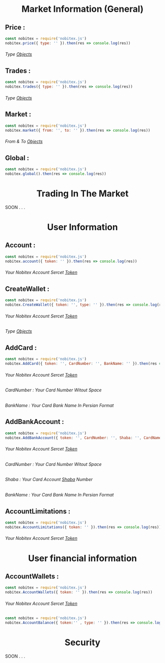 <h1 align="center">Market Information (General)</h1>

<h2>Price :</h2>

```js
const nobitex = require('nobitex.js')
nobitex.price({ type: '' }).then(res => console.log(res))
```
<h6>Type <a href="https://github.com/hadiazt/nobitex.js/blob/main/Data/Objects.md#--price--trade-functions--">Objects</a></h6>
<h2>Trades :</h2>

```js
const nobitex = require('nobitex.js')
nobitex.trades({ type: '' }).then(res => console.log(res))
```
<h6>Type <a href="https://github.com/hadiazt/nobitex.js/blob/main/Data/Objects.md#--price--trade-functions--">Objects</a></h6>


<h2>Market :</h2>

```js
const nobitex = require('nobitex.js')
nobitex.market({ from: '', to: '' }).then(res => console.log(res))
```
<h6>From & To <a href="https://github.com/hadiazt/nobitex.js/blob/main/Data/Objects.md#--market-function--">Objects</a></h6>

<h2>Global : </h2>

```js
const nobitex = require('nobitex.js')
nobitex.global().then(res => console.log(res))
```
<h1 align="center">Trading In The Market
</h1>
SOON . . .
<h1 align="center">User Information</h1>

<h2>Account : </h2>

```js
const nobitex = require('nobitex.js')
nobitex.account({ token: '' }).then(res => console.log(res))
```
<h6>Your Nobitex Account Sercet <a href="https://nobitex.ir/app/settings/">Token</a></h6>

<h2>CreateWallet : </h2>

```js
const nobitex = require('nobitex.js')
nobitex.CreateWallet({ token: '', type: '' }).then(res => console.log(res))
```
<h6>Your Nobitex Account Sercet <a href="https://nobitex.ir/app/settings/">Token</a></h6>
<h6>Type <a href="https://github.com/hadiazt/nobitex.js/blob/main/Data/Objects.md#--createwallet-function--">Objects</a></h6>

<h2> AddCard : </h2>

```js
const nobitex = require('nobitex.js')
nobitex.AddCard({ token: '', CardNumber: '', BankName: '' }).then(res => console.log(res))
```
<h6>Your Nobitex Account Sercet <a href="https://nobitex.ir/app/settings/">Token</a></h6>
<h6>CardNumber : Your Card Number Witout Space </h6>
<h6>BankName : Your Card Bank Name In Persian Format </h6>

<h2> AddBankAccount : </h2>

```js
const nobitex = require('nobitex.js')
nobitex.AddBankAccount({ token: '', CardNumber: '', Shaba: '', CardName: '' }).then(res => console.log(res))
```
<h6>Your Nobitex Account Sercet <a href="https://nobitex.ir/app/settings/">Token</a></h6>
<h6>CardNumber : Your Card Number Witout Space </h6>
<h6>Shaba : Your Card Account <a href="https://www.ibena.ir/news/123905/%DA%A9%D8%AF-%D8%B4%D8%A8%D8%A7-%DA%86%DB%8C%D8%B3%D8%AA-%D9%88-%DA%86%D9%87-%DA%A9%D8%A7%D8%A8%D8%B1%D8%AF%DB%8C-%D8%AF%D8%A7%D8%B1%D8%AF">Shaba</a> Number </h6>
<h6>BankName : Your Card Bank Name In Persian Format </h6>

<h2> AccountLimitations : </h2>

```js
const nobitex = require('nobitex.js')
nobitex.AccountLimitations({ token: '' }).then(res => console.log(res))
```
<h6>Your Nobitex Account Sercet <a href="https://nobitex.ir/app/settings/">Token</a></h6>

<h1 align="center">User financial information</h1>
<h2> AccountWallets : </h2>

```js
const nobitex = require('nobitex.js')
nobitex.AccountWallets({ token: '' }).then(res => console.log(res))
```
<h6>Your Nobitex Account Sercet <a href="https://nobitex.ir/app/settings/">Token</a></h6>

```js
const nobitex = require('nobitex.js')
nobitex.AccountBalance({ token:'' , type: '' }).then(res => console.log(res))
```
<h1 align="center">Security</h1>
SOON . . .